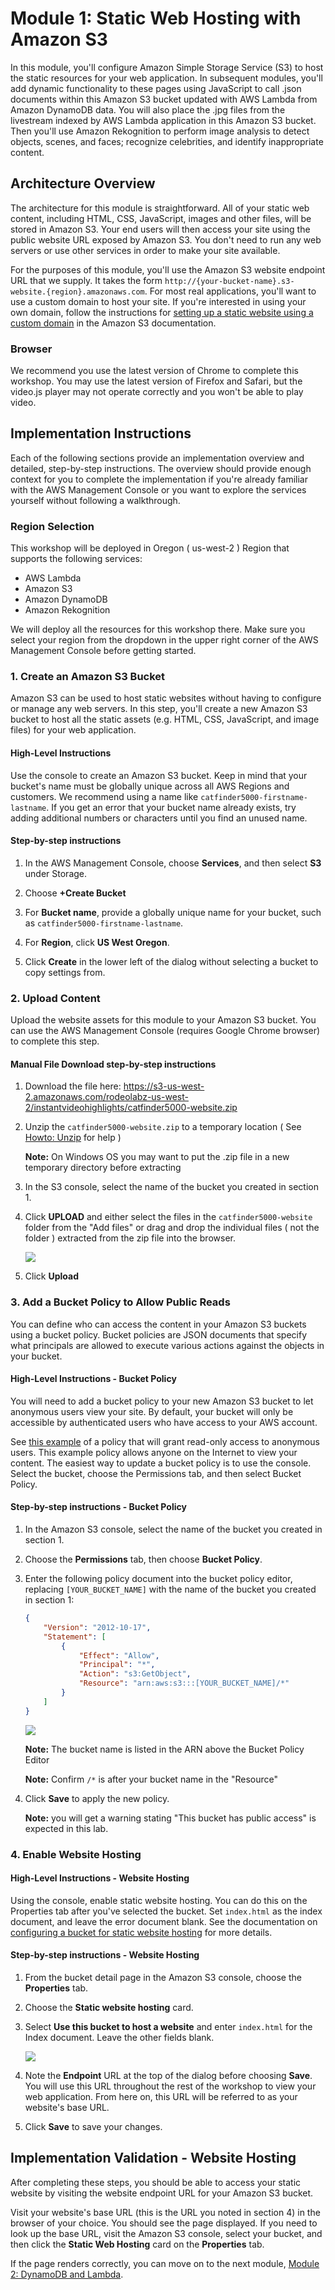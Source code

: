 # Module 1: Static Web Hosting with Amazon S3

In this module, you'll configure Amazon Simple Storage Service (S3) to host the static resources for your web application. In subsequent modules, you'll add dynamic functionality to these pages using JavaScript to call .json documents within this Amazon S3 bucket updated with AWS Lambda from Amazon DynamoDB data. You will also place the .jpg files from the livestream indexed by AWS Lambda application in this Amazon S3 bucket. Then you'll use Amazon Rekognition to perform image analysis to detect objects, scenes, and faces; recognize celebrities, and identify inappropriate content. 

## Architecture Overview

The architecture for this module is straightforward. All of your static web content, including HTML, CSS, JavaScript, images and other files, will be stored in Amazon S3. Your end users will then access your site using the public website URL exposed by Amazon S3. You don't need to run any web servers or use other services in order to make your site available.

For the purposes of this module, you'll use the Amazon S3 website endpoint URL that we supply. It takes the form `http://{your-bucket-name}.s3-website.{region}.amazonaws.com`. For most real applications, you'll want to use a custom domain to host your site. If you're interested in using your own domain, follow the instructions for [setting up a static website using a custom domain](http://docs.aws.amazon.com/AmazonS3/latest/dev/website-hosting-custom-domain-walkthrough.html) in the Amazon S3 documentation.

### Browser

We recommend you use the latest version of Chrome to complete this workshop. You may use the latest version of Firefox and Safari, but the video.js player may not operate correctly and you won't be able to play video.

## Implementation Instructions

Each of the following sections provide an implementation overview and detailed, step-by-step instructions. The overview should provide enough context for you to complete the implementation if you're already familiar with the AWS Management Console or you want to explore the services yourself without following a walkthrough.

### Region Selection

This workshop will be deployed in Oregon ( us-west-2 ) Region that supports the following services:

- AWS Lambda
- Amazon S3
- Amazon DynamoDB
- Amazon Rekognition

We will deploy all the resources for this workshop there. Make sure you select your region from the dropdown in the upper right corner of the AWS Management Console before getting started.

### 1. Create an Amazon S3 Bucket

Amazon S3 can be used to host static websites without having to configure or manage any web servers. In this step, you'll create a new Amazon S3 bucket to host all the static assets (e.g. HTML, CSS, JavaScript, and image files) for your web application.

#### High-Level Instructions

Use the console to create an Amazon S3 bucket. Keep in mind that your bucket's name must be globally unique across all AWS Regions and customers. We recommend using a name like `catfinder5000-firstname-lastname`. If you get an error that your bucket name already exists, try adding additional numbers or characters until you find an unused name.

#### Step-by-step instructions

1. In the AWS Management Console, choose **Services**, and then select **S3** under Storage.

1. Choose **+Create Bucket**

1. For **Bucket name**, provide a globally unique name for your bucket, such as `catfinder5000-firstname-lastname`.

1. For **Region**, click **US West Oregon**.

1. Click **Create** in the lower left of the dialog without selecting a bucket to copy settings from.

### 2. Upload Content

Upload the website assets for this module to your Amazon S3 bucket. You can use the AWS Management Console (requires Google Chrome browser) to complete this step.

#### Manual File Download step-by-step instructions

1. Download the file here: <https://s3-us-west-2.amazonaws.com/rodeolabz-us-west-2/instantvideohighlights/catfinder5000-website.zip>

1. Unzip the `catfinder5000-website.zip` to a temporary location ( See [Howto: Unzip](https://answers.stanford.edu/solution/how-do-i-zip-and-unzip-files-and-folders-do-i-need-winzip-or-stuffit) for help )

    **Note:** On Windows OS you may want to put the .zip file in a new temporary directory before extracting

1. In the S3 console, select the name of the bucket you created in section 1.

1. Click **UPLOAD**  and either select the files in the `catfinder5000-website` folder from the "Add files" or drag and drop the individual files ( not the folder ) extracted from the zip file into the browser. 

    ![](../images/catfinder5000-s3upload1.png)

1. Click **Upload**

### 3. Add a Bucket Policy to Allow Public Reads

You can define who can access the content in your Amazon S3 buckets using a bucket policy. Bucket policies are JSON documents that specify what principals are allowed to execute various actions against the objects in your bucket.

#### High-Level Instructions - Bucket Policy

You will need to add a bucket policy to your new Amazon S3 bucket to let anonymous users view your site. By default, your bucket will only be accessible by authenticated users who have access to your AWS account.

See [this example](http://docs.aws.amazon.com/AmazonS3/latest/dev/example-bucket-policies.html#example-bucket-policies-use-case-2) of a policy that will grant read-only access to anonymous users. This example policy allows anyone on the Internet to view your content. The easiest way to update a bucket policy is to use the console. Select the bucket, choose the Permissions tab, and then select Bucket Policy.

#### Step-by-step instructions - Bucket Policy

1. In the Amazon S3 console, select the name of the bucket you created in section 1.

1. Choose the **Permissions** tab, then choose **Bucket Policy**.

1. Enter the following policy document into the bucket policy editor, replacing `[YOUR_BUCKET_NAME]` with the name of the bucket you created in section 1:

    ```json
    {
        "Version": "2012-10-17",
        "Statement": [
            {
                "Effect": "Allow",
                "Principal": "*",
                "Action": "s3:GetObject",
                "Resource": "arn:aws:s3:::[YOUR_BUCKET_NAME]/*"
            }
        ]
    }
    ```

    ![](../images/catfinder5000-s3bucketpolicy.png)

    **Note:** The bucket name is listed in the ARN above the Bucket Policy Editor

    **Note:** Confirm `/*` is after your bucket name in the "Resource"

1. Click **Save** to apply the new policy.

    **Note:** you will get a warning stating "This bucket has public access" is expected in this lab.

### 4. Enable Website Hosting

#### High-Level Instructions - Website Hosting

Using the console, enable static website hosting. You can do this on the Properties tab after you've selected the bucket. Set `index.html` as the index document, and leave the error document blank. See the documentation on [configuring a bucket for static website hosting](https://docs.aws.amazon.com/AmazonS3/latest/dev/HowDoIWebsiteConfiguration.html) for more details.

#### Step-by-step instructions - Website Hosting

1. From the bucket detail page in the Amazon S3 console, choose the **Properties** tab.

1. Choose the **Static website hosting** card.

1. Select **Use this bucket to host a website** and enter `index.html` for the Index document. Leave the other fields blank. 

    ![](../images/catfinder5000-s3staticwebsite.png)

1. Note the **Endpoint** URL at the top of the dialog before choosing **Save**. You will use this URL throughout the rest of the workshop to view your web application. From here on, this URL will be referred to as your website's base URL.

1. Click **Save** to save your changes.

## Implementation Validation  - Website Hosting

After completing these steps, you should be able to access your static website by visiting the website endpoint URL for your Amazon S3 bucket.

Visit your website's base URL (this is the URL you noted in section 4) in the browser of your choice. You should see the page displayed. If you need to look up the base URL, visit the Amazon S3 console, select your bucket, and then click the **Static Web Hosting** card on the **Properties** tab.

If the page renders correctly, you can move on to the next module, [Module 2: DynamoDB and Lambda](../2_DynamoDBandLambda/README.md).
